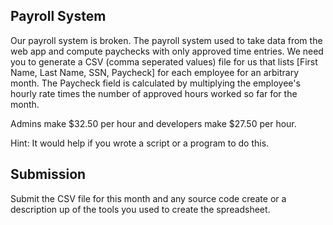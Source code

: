 Payroll System
---------
Our payroll system is broken.  The payroll system used to take data from the web app and compute paychecks with only approved time entries.  We need you to generate a CSV (comma seperated values) file for us that lists [First Name, Last Name, SSN, Paycheck] for each employee for an arbitrary month.  The Paycheck field is calculated by multiplying the employee's hourly rate times the number of approved hours worked so far for the month.

Admins make $32.50 per hour and developers make $27.50 per hour. 

Hint: It would help if you wrote a script or a program to do this.

Submission
--------
Submit the CSV file for this month and any source code create or a description up of the tools you used to create the spreadsheet.
